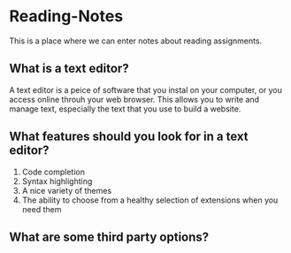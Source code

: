 # Reading-Notes
This is a place where we can enter notes about reading assignments.
## What is a text editor?
A text editor is a peice of software that you instal on your computer, or you access online throuh your web browser. This allows you to write and manage text, especially the text that you use to build a website.
## What features should you look for in a text editor?
1) Code completion
2) Syntax highlighting
3) A nice variety of themes
4) The ability to choose from a healthy selection of extensions when you need them
## What are some third party options?

